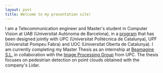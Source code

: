```yaml
---
layout: post
title: Welcome to my presentation site!
---
```


I am a Telecommunication engineer and Master's student in Computer Vision at UAB (Universitat Autònoma de Barcelona), in a [program](https://pagines.uab.cat/mcv/) that has been designed jointly with UPC (Universitat Politècnica de Catalunya), UPF (Universitat Pompeu Fabra) and UOC (Universitat Oberta de Catalunya). I am currently completing my Master Thesis as an internship at [Beamagine S.L.](https://beamagine.com/) in collaboration with the [Image Processing Group](https://imatge.upc.edu/web/) from UPC. The thesis focuses on pedestrian detection on point clouds obtained with the company's Lidar.


